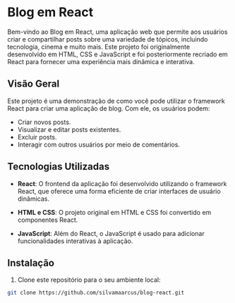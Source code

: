 # Blog em React

Bem-vindo ao Blog em React, uma aplicação web que permite aos usuários criar e compartilhar posts sobre uma variedade de tópicos, incluindo tecnologia, cinema e muito mais. Este projeto foi originalmente desenvolvido em HTML, CSS e JavaScript e foi posteriormente recriado em React para fornecer uma experiência mais dinâmica e interativa.

## Visão Geral

Este projeto é uma demonstração de como você pode utilizar o framework React para criar uma aplicação de blog. Com ele, os usuários podem:

- Criar novos posts.
- Visualizar e editar posts existentes.
- Excluir posts.
- Interagir com outros usuários por meio de comentários.

## Tecnologias Utilizadas

- **React**: O frontend da aplicação foi desenvolvido utilizando o framework React, que oferece uma forma eficiente de criar interfaces de usuário dinâmicas.

- **HTML e CSS**: O projeto original em HTML e CSS foi convertido em componentes React.

- **JavaScript**: Além do React, o JavaScript é usado para adicionar funcionalidades interativas à aplicação.

## Instalação

1. Clone este repositório para o seu ambiente local:

```bash
git clone https://github.com/silvamaarcus/blog-react.git
